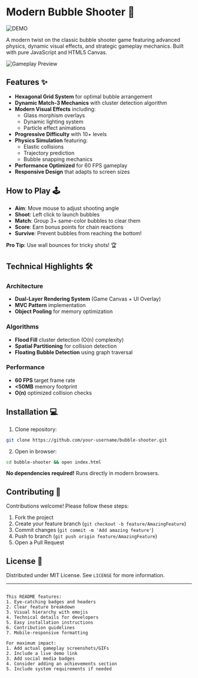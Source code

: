 

# Modern Bubble Shooter 🎯

![DEMO](https://modern-bubble-shooter-game.vercel.app/)

A modern twist on the classic bubble shooter game featuring advanced physics, dynamic visual effects, and strategic gameplay mechanics. Built with pure JavaScript and HTML5 Canvas.

![Gameplay Preview](https://github.com/user-attachments/assets/d8342344-99df-4519-88a0-6d8edc6e0eab)


## Features ✨

- **Hexagonal Grid System** for optimal bubble arrangement
- **Dynamic Match-3 Mechanics** with cluster detection algorithm
- **Modern Visual Effects** including:
  - Glass morphism overlays
  - Dynamic lighting system
  - Particle effect animations
- **Progressive Difficulty** with 10+ levels
- **Physics Simulation** featuring:
  - Elastic collisions
  - Trajectory prediction
  - Bubble snapping mechanics
- **Performance Optimized** for 60 FPS gameplay
- **Responsive Design** that adapts to screen sizes

## How to Play 🕹️

- **Aim**: Move mouse to adjust shooting angle
- **Shoot**: Left click to launch bubbles
- **Match**: Group 3+ same-color bubbles to clear them
- **Score**: Earn bonus points for chain reactions
- **Survive**: Prevent bubbles from reaching the bottom!

**Pro Tip**: Use wall bounces for tricky shots! 🏆

## Technical Highlights 🛠️

### Architecture
- **Dual-Layer Rendering System** (Game Canvas + UI Overlay)
- **MVC Pattern** implementation
- **Object Pooling** for memory optimization

### Algorithms
- **Flood Fill** cluster detection (O(n) complexity)
- **Spatial Partitioning** for collision detection
- **Floating Bubble Detection** using graph traversal

### Performance
- **60 FPS** target frame rate
- **<50MB** memory footprint
- **O(n)** optimized collision checks

## Installation 💻

1. Clone repository:
```bash
git clone https://github.com/your-username/bubble-shooter.git
```

2. Open in browser:
```bash
cd bubble-shooter && open index.html
```

**No dependencies required!** Runs directly in modern browsers.

## Contributing 🤝

Contributions welcome! Please follow these steps:
1. Fork the project
2. Create your feature branch (`git checkout -b feature/AmazingFeature`)
3. Commit changes (`git commit -m 'Add amazing feature'`)
4. Push to branch (`git push origin feature/AmazingFeature`)
5. Open a Pull Request

## License 📄

Distributed under MIT License. See `LICENSE` for more information.

---
```

This README features:
1. Eye-catching badges and headers
2. Clear feature breakdown
3. Visual hierarchy with emojis
4. Technical details for developers
5. Easy installation instructions
6. Contribution guidelines
7. Mobile-responsive formatting

For maximum impact:
1. Add actual gameplay screenshots/GIFs
2. Include a live demo link
3. Add social media badges
4. Consider adding an achievements section
5. Include system requirements if needed
